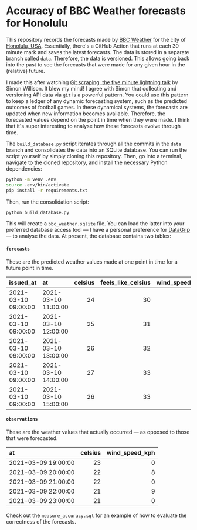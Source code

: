# Accuracy of BBC Weather forecasts for Honolulu

This repository records the forecasts made by [BBC Weather](https://www.bbc.com/weather) for the city of [Honolulu, USA](https://www.wikiwand.com/en/Honolulu). Essentially, there's a GitHub Action that runs at each 30 minute mark and saves the latest forecasts. The data is stored in a separate branch called `data`. Therefore, the data is versioned. This allows going back into the past to see the forecasts that were made for any given hour in the (relative) future.

I made this after watching [Git scraping, the five minute lightning talk](https://simonwillison.net/2021/Mar/5/git-scraping/) by Simon Willison. It blew my mind! I agree with Simon that collecting and versioning API data via `git` is a powerful pattern. You could use this pattern to keep a ledger of any dynamic forecasting system, such as the predicted outcomes of football games. In these dynamical systems, the forecasts are updated when new information becomes available. Therefore, the forecasted values depend on the point in time when they were made. I think that it's super interesting to analyse how these forecasts evolve through time.

The `build_database.py` script iterates through all the commits in the `data` branch and consolidates the data into an SQLite database. You can run the script yourself by simply cloning this repository. Then, go into a terminal, navigate to the cloned repository, and install the necessary Python dependencies:

```sh
python -m venv .env
source .env/bin/activate
pip install -r requirements.txt
```

Then, run the consolidation script:

```sh
python build_database.py
```

This will create a `bbc_weather.sqlite` file. You can load the latter into your preferred database access tool — I have a personal preference for [DataGrip](https://www.jetbrains.com/datagrip/) — to analyse the data. At present, the database contains two tables:

#### `forecasts`

These are the predicted weather values made at one point in time for a future point in time.

| issued_at           | at                  |   celsius |   feels_like_celsius |   wind_speed_kph |
|:--------------------|:--------------------|----------:|---------------------:|-----------------:|
| 2021-03-10 09:00:00 | 2021-03-10 11:00:00 |        24 |                   30 |               16 |
| 2021-03-10 09:00:00 | 2021-03-10 12:00:00 |        25 |                   31 |               17 |
| 2021-03-10 09:00:00 | 2021-03-10 13:00:00 |        26 |                   32 |               17 |
| 2021-03-10 09:00:00 | 2021-03-10 14:00:00 |        27 |                   33 |               17 |
| 2021-03-10 09:00:00 | 2021-03-10 15:00:00 |        26 |                   33 |               17 |

#### `observations`

These are the weather values that actually occurred — as opposed to those that were forecasted.

| at                  |   celsius |   wind_speed_kph |
|:--------------------|----------:|-----------------:|
| 2021-03-09 19:00:00 |        23 |                0 |
| 2021-03-09 20:00:00 |        22 |                8 |
| 2021-03-09 21:00:00 |        22 |                0 |
| 2021-03-09 22:00:00 |        21 |                9 |
| 2021-03-09 23:00:00 |        21 |                0 |

Check out the `measure_accuracy.sql` for an example of how to evaluate the correctness of the forecasts.
